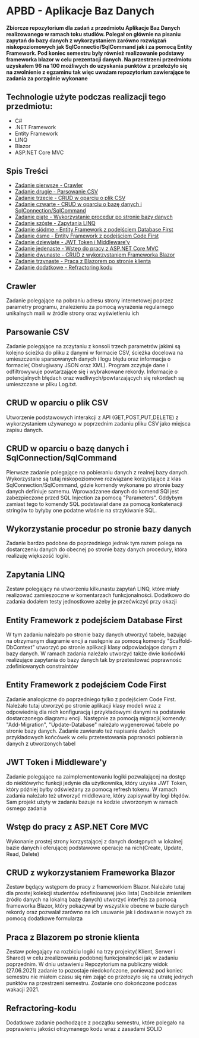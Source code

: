 # APBD - Aplikacje Baz Danych
#### Zbiorcze repozytorium dla zadań z przedmiotu Aplikacje Baz Danych realizowanego w ramach toku studiów. Polegał on głównie na pisaniu zapytań do bazy danych z wykorzystaniem zarówno rozwiązań niskopoziomowych jak SqlConnectio/SqlCommand jak i za pomocą Entity Framework. Pod koniec semestru były również realizowanie podstawy frameworka blazor w celu prezentacji danych. Na przestrzeni przedmiotu uzyskałem 96 na 100 możliwych do uzyskania punktów z przełożyło się na zwolnienie z egzaminu tak więc uważam repozytorium zawierające te zadania za porządnie wykonane

## Technologie użyte podczas realizacji tego przedmiotu:
* C#
* .NET Framework
* Entity Framework
* LINQ
* Blazor
* ASP.NET Core MVC

## Spis Treści
* [Zadanie pierwsze - Crawler](#crawler)
* [Zadanie drugie - Parsowanie CSV](#parsowanie-csv)
* [Zadanie trzecie - CRUD w oparciu o plik CSV](#CRUD-w-oparciu-o-plik-CSV)
* [Zadanie czwarte - CRUD w oparciu o bazę danych i SqlConnection/SqlCommand](#CRUD-w-oparciu-o-bazę-danych-i-SqlConnection/SqlCommand)
* [Zadanie piąte - Wykorzystanie procedur po stronie bazy danych](#Wykorzystanie-procedur-po-stronie-bazy-danych)
* [Zadanie szóste - Zapytania LINQ](#Zapytania-LINQ)
* [Zadanie siódme - Entity Framework z podejściem Database First](#Entity-Framework-z-podejściem-Database-First)
* [Zadanie ósme - Entity Framework z podejściem Code First](#Entity-Framework-z-podejściem-Code-First)
* [Zadanie dziewiąte - JWT Token i Middleware\'y](#JWT-Token-i-Middleware\'y)
* [Zadanie jedenaste - Wstęp do pracy z ASP.NET Core MVC](#Wstęp-do-pracy-z-ASP.NET-Core-MVC)
* [Zadanie dwunaste - CRUD z wykorzystaniem Frameworka Blazor](#CRUD-z-wykorzystaniem-Frameworka-Blazor)
* [Zadanie trzynaste - Praca z Blazorem po stronie klienta](#Praca-z-Blazorem-po-stronie-klienta)
* [Zadanie dodatkowe - Refractoring kodu](#Refractoring-kodu)

## Crawler
Zadanie polegające na pobraniu adresu strony internetowej poprzez parametry programu, znalezieniu za pomocą wyrażenia regularnego unikalnych maili w źródle strony oraz wyświetleniu ich

## Parsowanie CSV
Zadanie polegające na zczytaniu z konsoli trzech parametrów jakimi są kolejno ścieżka do pliku z danymi w formacie CSV, ścieżka docelowa na umieszczenie sparsowanych danych i logu błędu oraz informacja o formacie( Obsługiwany JSON oraz XML). Program zczytuje dane i odfiltrowywuje powtarzające się i wybrakowane rekordy. Informacje o potencjalnych błędach oraz wadliwych/powtarzających się rekordach są umieszczane w pliku Log.txt.

## CRUD w oparciu o plik CSV
Utworzenie podstawowych interakcji z API (GET,POST,PUT,DELETE) z wykorzystaniem używanego w poprzednim zadaniu pliku CSV jako miejsca zapisu danych.

## CRUD w oparciu o bazę danych i SqlConnection/SqlCommand
Pierwsze zadanie polegające na pobieraniu danych z realnej bazy danych. Wykorzystane są tutaj niskopoziomowe rozwiązane korzystające z klas SqlConnection/SqlCommand, gdzie komendy wykonane po stronie bazy danych definiuje samemu. Wprowadzanee danych do komend SQl jest zabezpieczone przed SQL Injection za pomocą "Parameters". Gddybym zamiast tego to komendy SQL podstawiał dane za pomocą konkatenacji stringów to byłyby one podatne właśnie na strzykiwanie SQL.

## Wykorzystanie procedur po stronie bazy danych
Zadanie bardzo podobne do poprzedniego jednak tym razem polega na dostarczeniu danych do obecnej po stronie bazy danych procedury, która realizuję większość logiki.

## Zapytania LINQ
Zestaw polegający na utworzeniu kilkunastu zapytań LINQ, które miały realizować zamieszoczne w komentarzach funkcjonalności. Dodatkowo do zadania dodałem testy jednostkowe ażeby je przećwiczyć przy okazji

## Entity Framework z podejściem Database First
W tym zadaniu należało po stronie bazy danych utworzyć tabele, bazując na otrzymanym diagramie encji a następnie za pomocą komendy "Scaffold-DbContext" utworzyć po stronie aplikacji klasy odpowiadające danym z bazy danych. W ramach zadania należało utworzyć także dwie końcówki realizujące zapytania do bazy danych tak by przetestować poprawnośc zdefiniowanych constraintów

## Entity Framework z podejściem Code First
Zadanie analogiczne do poprzedniego tylko z podejściem Code First. Należało tutaj utworzyć po stronie aplikacji klasy modeli wraz z odpowiednią dla nich konfiguracją i przykładowymi danymi na podstawie dostarczonego diagramu encji. Następnie za pomocją migracji( komendy: "Add-Migration", "Update-Database" należało wygenerować tabele po stronie bazy danych. Zadanie zawierało też napisanie dwóch przykładowych końcówek w celu przetestowania popraności pobierania danych z utworzonych tabel

## JWT Token i Middleware\'y
Zadanie polegające na zaimplementowaniu logiki pozwalającej na dostęp do niektówyrhc funkcji jedynie dla użytkownika, który uzyska JWT Token, który później byłby odświeżany za pomocą refresh tokenu. W ramach zadania należało też utworzyć middleware, który zapisywał by logi błędów. Sam projekt użyty w zadaniu bazuje na kodzie utworzonym w ramach ósmego zadania

## Wstęp do pracy z ASP.NET Core MVC
Wykonanie prostej strony korzystającej z danych dostępnych w lokalnej bazie danych i oferującej podstawowe operacje na nich(Create, Update, Read, Delete)

## CRUD z wykorzystaniem Frameworka Blazor
Zestaw będący wstępem do pracy z frameworkiem Blazor. Należało tutaj dla prostej kolekcji studentów zdefiniowanej jako lista( Osobiście zmieniłem źródło danych na lokalną bazę danych) utworzyć interfejs za pomocą frameworka Blazor, który pokazywał by wszystkie obecne w bazie danych rekordy oraz pozwalał zarówno na ich usuwanie jak i dodawanie nowych za pomocą dodatkowe formularza

## Praca z Blazorem po stronie klienta
Zestaw polegający na rozbiciu logiki na trzy projekty( Klient, Serwer i Shared) w celu zrealizowaniu podobnej funkcjonalności jak w zadaniu poprzednim. W dniu ustawieniu Repozytorium na publiczny widok (27.06.2021) zadanie to pozostaje niedokończone, ponieważ pod koniec semestru nie miałem czasu się nim zająć co przełozyło się na utratę jednych punktów na przestrzeni semestru. Zostanie ono dokończone podczas wakacji 2021.

## Refractoring-kodu
Dodatkowe zadanie pochodzące z początku semestru, które polegało na poprawieniu jakości otrzymanego kodu wraz z zasadami SOLID
